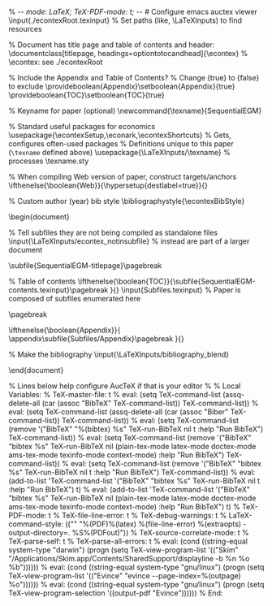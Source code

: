 % -_- mode: LaTeX; TeX-PDF-mode: t; -_- # Configure emacs auctex viewer
\input{./econtexRoot.texinput} % Set paths (like, \LaTeXInputs) to find resources

% Document has title page and table of contents and header:
\documentclass[titlepage, headings=optiontotocandhead]{\econtex} % \econtex: see ./econtexRoot

% Include the Appendix and Table of Contents?
% Change {true} to {false} to exclude
\provideboolean{Appendix}\setboolean{Appendix}{true}
\provideboolean{TOC}\setboolean{TOC}{true}

% Keyname for paper (optional)
\newcommand{\texname}{SequentialEGM}

% Standard useful packages for economics
\usepackage{\econtexSetup,\econark,\econtexShortcuts} % Gets, configures often-used packages
% Definitions unique to this paper (`\texname` defined above)
\usepackage{\LaTeXInputs/\texname} % processes \texname.sty

% When compiling Web version of paper, construct targets/anchors
\ifthenelse{\boolean{Web}}{\hypersetup{destlabel=true}}{}

% Custom author (year) bib style
\bibliographystyle{\econtexBibStyle}

\begin{document}

% Tell subfiles they are not being compiled as standalone files
\input{\LaTeXInputs/econtex_notinsubfile} % instead are part of a larger document

\subfile{SequentialEGM-titlepage}\pagebreak

% Table of contents
\ifthenelse{\boolean{TOC}}{\subfile{SequentialEGM-contents.texinput}\pagebreak }{}
\input{Subfiles.texinput} % Paper is composed of subfiles enumerated here

\pagebreak

\ifthenelse{\boolean{Appendix}}{
\appendix\subfile{Subfiles/Appendix}\pagebreak
}{}

% Make the bibliography
\input{\LaTeXInputs/bibliography_blend}

\end{document}

% Lines below help configure AucTeX if that is your editor
%
% Local Variables:
% TeX-master-file: t
% eval: (setq TeX-command-list (assq-delete-all (car (assoc "BibTeX" TeX-command-list)) TeX-command-list))
% eval: (setq TeX-command-list (assq-delete-all (car (assoc "Biber" TeX-command-list)) TeX-command-list))
% eval: (setq TeX-command-list (remove '("BibTeX" "%(bibtex) %s" TeX-run-BibTeX nil t :help "Run BibTeX") TeX-command-list))
% eval: (setq TeX-command-list (remove '("BibTeX" "bibtex %s" TeX-run-BibTeX nil (plain-tex-mode latex-mode doctex-mode ams-tex-mode texinfo-mode context-mode) :help "Run BibTeX") TeX-command-list))
% eval: (setq TeX-command-list (remove '("BibTeX" "bibtex %s" TeX-run-BibTeX nil t :help "Run BibTeX") TeX-command-list))
% eval: (add-to-list 'TeX-command-list '("BibTeX" "bibtex %s" TeX-run-BibTeX nil t :help "Run BibTeX") t)
% eval: (add-to-list 'TeX-command-list '("BibTeX" "bibtex %s" TeX-run-BibTeX nil (plain-tex-mode latex-mode doctex-mode ams-tex-mode texinfo-mode context-mode) :help "Run BibTeX") t)
% TeX-PDF-mode: t
% TeX-file-line-error: t
% TeX-debug-warnings: t
% LaTeX-command-style: (("" "%(PDF)%(latex) %(file-line-error) %(extraopts) -output-directory=. %S%(PDFout)"))
% TeX-source-correlate-mode: t
% TeX-parse-self: t
% TeX-parse-all-errors: t
% eval: (cond ((string-equal system-type "darwin") (progn (setq TeX-view-program-list '(("Skim" "/Applications/Skim.app/Contents/SharedSupport/displayline -b %n %o %b"))))))
% eval: (cond ((string-equal system-type "gnu/linux") (progn (setq TeX-view-program-list '(("Evince" "evince --page-index=%(outpage) %o"))))))
% eval: (cond ((string-equal system-type "gnu/linux") (progn (setq TeX-view-program-selection '((output-pdf "Evince"))))))
% End:
